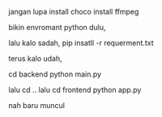 jangan lupa install choco install ffmpeg

bikin envromant python dulu, 

lalu kalo sadah, pip insatll -r requerment.txt

terus kalo udah, 

cd backend python main.py

lalu cd ..
lalu cd frontend python app.py

nah baru muncul